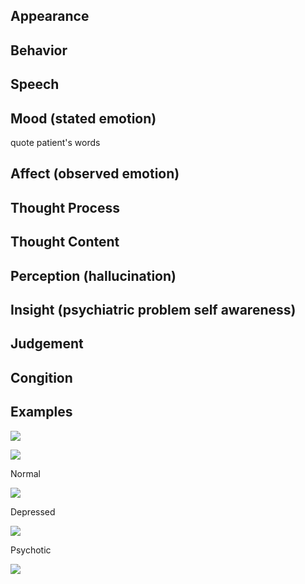## Appearance

## Behavior

## Speech

## Mood (stated emotion)

quote patient's words

## Affect (observed emotion)

## Thought Process

## Thought Content

## Perception (hallucination)

## Insight (psychiatric problem self awareness)

## Judgement

## Congition

## Examples

![](image/mmse1.png)

![](image/mmse2.png)

Normal

![](image/normal.png)

Depressed

![](image/depressed.png)

Psychotic

![](image/psychotic.png)
